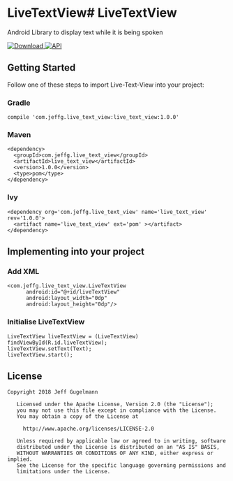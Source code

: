 # LiveTextView# LiveTextView
Android Library to display text while it is being spoken

[ ![Download](https://api.bintray.com/packages/jeffg05/Text-To-Speech-File/Live-Text-View/images/download.svg) ](https://bintray.com/jeffg05/Text-To-Speech-File/Live-Text-View/_latestVersion) [![API](https://img.shields.io/badge/API-21%2B-brightgreen.svg?style=flat)](https://android-arsenal.com/api?level=21)

## Getting Started

Follow one of these steps to import Live-Text-View into your project:

### Gradle

```
compile 'com.jeffg.live_text_view:live_text_view:1.0.0'
```

### Maven

```
<dependency>
  <groupId>com.jeffg.live_text_view</groupId>
  <artifactId>live_text_view</artifactId>
  <version>1.0.0</version>
  <type>pom</type>
</dependency>
```

### Ivy

```
<dependency org='com.jeffg.live_text_view' name='live_text_view' rev='1.0.0'>
  <artifact name='live_text_view' ext='pom' ></artifact>
</dependency>
```

## Implementing into your project

### Add XML
```
<com.jeffg.live_text_view.LiveTextView
      android:id="@+id/liveTextView"
      android:layout_width="0dp"
      android:layout_height="0dp"/>
```

### Initialise LiveTextView
```
LiveTextView liveTextView = (LiveTextView) findViewById(R.id.liveTextView);
liveTextView.setText(Text);
liveTextView.start();
```

## License

```
Copyright 2018 Jeff Gugelmann

   Licensed under the Apache License, Version 2.0 (the "License");
   you may not use this file except in compliance with the License.
   You may obtain a copy of the License at

     http://www.apache.org/licenses/LICENSE-2.0

   Unless required by applicable law or agreed to in writing, software
   distributed under the License is distributed on an "AS IS" BASIS,
   WITHOUT WARRANTIES OR CONDITIONS OF ANY KIND, either express or implied.
   See the License for the specific language governing permissions and
   limitations under the License.
```
